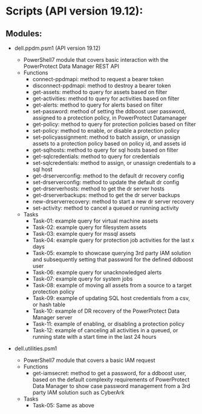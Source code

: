 # Scripts (API version 19.12):
## Modules: 
* dell.ppdm.psm1 (API version 19.12)
    * PowerShell7 module that covers basic interaction with the PowerProtect Data Manager REST API
    * Functions
        * connect-ppdmapi: method to request a bearer token
        * disconnect-ppdmapi: method to destroy a bearer token
        * get-assets: method to query for assets based on filter
        * get-activities: method to query for activities based on filter
        * get-alerts: method to query for alerts based on filter
        * set-password: method of setting the ddboost user password, assigned to a protection policy, in PowerProtect Datamanager
        * get-policy: method to query for protection policies based on filter
        * set-policy: method to enable, or disable a protection policy
        * set-policyassignment: method to batch assign, or unassign assets to a protection policy based on policy id, and assets id
        * get-sqlhosts: method to query for sql hosts based on filter
        * get-sqlcredentials: method to query for credentials
        * set-sqlcredentials: method to assign, or unassign credentials to a sql host
        * get-drserverconfig: method to the default dr recovery config
        * set-drserverconfig: method to update the default dr config
        * get-drserverhosts: method to get the dr server hosts
        * get-drserverbackups: method to get the dr server backups
        * new-drserverrecovery: method to start a new dr server recovery
        * set-activity: method to cancel a queued or running activity
    * Tasks
        * Task-01: example query for virtual machine assets
        * Task-02: example query for filesystem assets
        * Task-03: example query for mssql assets
        * Task-04: example query for protection job activities for the last x days
        * Task-05: example to showcase querying 3rd party IAM solution and subsequently setting that password for the defined ddboost user
        * Task-06: example query for unacknowledged alerts
        * Task-07: example query for system jobs
        * Task-08: example of moving all assets from a source to a target protection policy
        * Task-09: example of updating SQL host credentials from a csv, or hash table
        * Task-10: example of DR recovery of the PowerProtect Data Manager server
        * Task-11: example of enabling, or disabling a protection policy
        * Task-12: example of canceling all activities in a queued, or running state with a start time in the last 24 hours

* dell.utilities.psm1
    * PowerShell7 module that covers a basic IAM request
    * Functions
        * get-iamsecret: method to get a password, for a ddboost user, based on the default complexity requirements of PowerProtect Data Manager to show case password management from a 3rd party IAM solution such as CyberArk
    * Tasks
        * Task-05: Same as above
